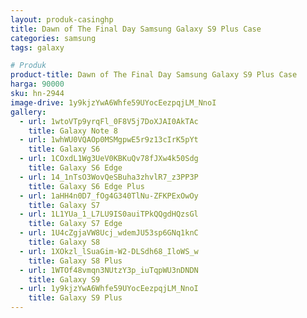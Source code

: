 ```yaml
---
layout: produk-casinghp
title: Dawn of The Final Day Samsung Galaxy S9 Plus Case
categories: samsung
tags: galaxy

# Produk
product-title: Dawn of The Final Day Samsung Galaxy S9 Plus Case
harga: 90000
sku: hn-2944
image-drive: 1y9kjzYwA6Whfe59UYocEezpqjLM_NnoI
gallery:
  - url: 1wtoVTp9yrqFl_0F8V5j7DoXJAI0AkTAc
    title: Galaxy Note 8
  - url: 1whWU0VQAOp0MSMgpwE5r9z13cIrK5pYt
    title: Galaxy S6
  - url: 1COxdL1Wg3UeV0KBKuQv78fJXw4k50Sdg
    title: Galaxy S6 Edge
  - url: 14_1nTsO3WovQeSBuha3zhvlR7_z3PP3P
    title: Galaxy S6 Edge Plus
  - url: 1aHH4n0D7_fOg4G340TlNu-ZFKPExOwOy
    title: Galaxy S7
  - url: 1L1YUa_1_L7LU9IS0auiTPkQQgdHQzsGl
    title: Galaxy S7 Edge
  - url: 1U4cZgjaVW8Ucj_wdemJU53sp6GNq1knC
    title: Galaxy S8
  - url: 1XOkzl_lSuaGim-W2-DLSdh68_IloWS_w
    title: Galaxy S8 Plus
  - url: 1WTOf48vmqn3NUtzY3p_iuTqpWU3nDNDN
    title: Galaxy S9
  - url: 1y9kjzYwA6Whfe59UYocEezpqjLM_NnoI
    title: Galaxy S9 Plus
---
```

